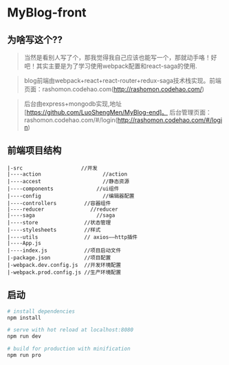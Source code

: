 # MyBlog-front

## 为啥写这个??
> 当然是看别人写了个，那我觉得我自己应该也能写一个，那就动手咯！好吧！其实主要是为了学习使用webpack配置和react-saga的使用.

>blog前端由webpack+react+react-router+redux-saga技术栈实现。前端页面：rashomon.codehao.com(http://rashomon.codehao.com/)

>后台由express+mongodb实现,地址[https://github.com/LuoShengMen/MyBlog-end]。 后台管理页面：rashomon.codehao.com/#/login(http://rashomon.codehao.com/#/login)



## 前端项目结构

```
|-src  					//开发
|----action  			       //action
|----accest  			       //静态资源
|----components  		     //ui组件
|----config  			       //编辑器配置
|----controllers         //容器组件
|----reducer  		       //reducer
|----saga  			         //saga
|----store               //状态管理
|----stylesheets         //样式
|----utils               // axios——http插件
|----App.js              
|----index.js            //项目启动文件
|-package.json           //项目配置
|-webpack.dev.config.js  //开发环境配置
|-webpack.prod.config.js //生产环境配置
```


## 启动

``` bash
# install dependencies
npm install

# serve with hot reload at localhost:8080
npm run dev

# build for production with minification
npm run pro
```
